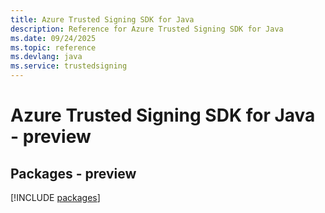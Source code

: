 ```yaml
---
title: Azure Trusted Signing SDK for Java
description: Reference for Azure Trusted Signing SDK for Java
ms.date: 09/24/2025
ms.topic: reference
ms.devlang: java
ms.service: trustedsigning
---
```

# Azure Trusted Signing SDK for Java - preview
## Packages - preview
[!INCLUDE [packages](trusted-signing-index.md)]